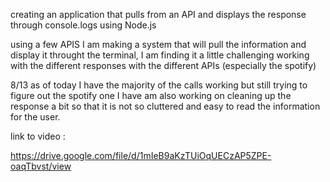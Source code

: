 creating an application that pulls from an API and displays the response through console.logs using Node.js

using a few APIS I am making a system that will pull the information and display it throught the terminal, I am finding it a little challenging working with the different responses with the different APIs (especially the spotify)

8/13 as of today I have the majority of the calls working but still trying to figure out the spotify one
I have am also working on cleaning up the response a bit so that it is not so cluttered and easy to read the information for the user.

link to video :

https://drive.google.com/file/d/1mIeB9aKzTUiOqUECzAP5ZPE-oaqTbvst/view